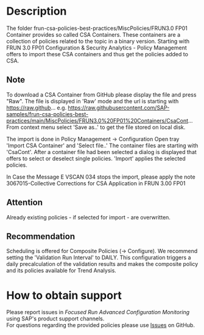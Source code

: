 # Description

The folder frun-csa-policies-best-practices/MiscPolicies/FRUN3.0 FP01 Container provides so called CSA Containers. These containers are a collection of policies related to the topic in a binary version. 
Starting with FRUN 3.0 FP01 Configuration & Security Analytics - Policy Management offers to import these CSA containers and thus get the policies added to CSA.

## Note
To download a CSA Container from GitHub please display the file and press "Raw". The file is displayed in 'Raw' mode and the url is starting with https://raw.github...   e.g. https://raw.githubusercontent.com/SAP-samples/frun-csa-policies-best-practices/main/MiscPolicies/FRUN3.0%20FP01%20Containers/CsaCont...
From context menu select 'Save as..' to get the file stored on local disk.


The import is done in Policy Management -> Configuration 
Open tray 'Import CSA Container' and 'Select file..'
The container files are starting with 'CsaCont'. 
After a container file had been selected a dialog is displayed that offers to select or deselect single policies.
'Import' applies the selected policies.

In Case the Message E VSCAN 034 stops the import, please apply the note
3067015-Collective Corrections for CSA Application in FRUN 3.00 FP01

## Attention
Already existing policies - if selected for import - are overwritten.

## Recommendation
Scheduling is offered for Composite Policies (-> Configure). We recommend setting the 'Validation Run Interval' to DAILY.
This configuration triggers a daily precalculation of the validation results and makes the composite policy and its policies available for Trend Analysis.


# How to obtain support
Please report issues in _Focused Run Advanced Configuration Monitoring_ using SAP's product support channels.  
For questions regarding the provided policies please use [Issues](https://github.com/SAP/frun-csa-policies-best-practices/issues) on GitHub.  





